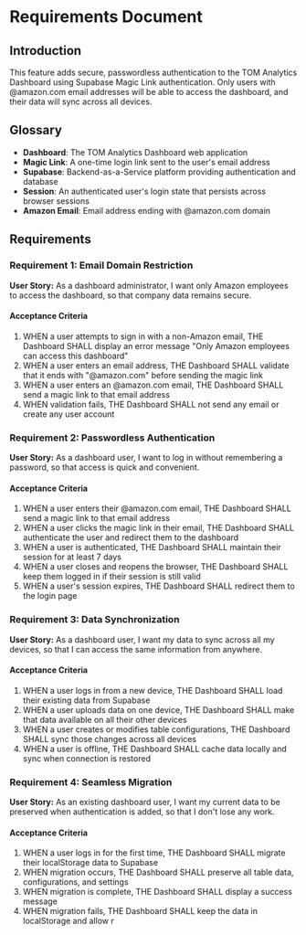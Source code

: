 # Requirements Document

## Introduction

This feature adds secure, passwordless authentication to the TOM Analytics Dashboard using Supabase Magic Link authentication. Only users with @amazon.com email addresses will be able to access the dashboard, and their data will sync across all devices.

## Glossary

- **Dashboard**: The TOM Analytics Dashboard web application
- **Magic Link**: A one-time login link sent to the user's email address
- **Supabase**: Backend-as-a-Service platform providing authentication and database
- **Session**: An authenticated user's login state that persists across browser sessions
- **Amazon Email**: Email address ending with @amazon.com domain

## Requirements

### Requirement 1: Email Domain Restriction

**User Story:** As a dashboard administrator, I want only Amazon employees to access the dashboard, so that company data remains secure.

#### Acceptance Criteria

1. WHEN a user attempts to sign in with a non-Amazon email, THE Dashboard SHALL display an error message "Only Amazon employees can access this dashboard"
2. WHEN a user enters an email address, THE Dashboard SHALL validate that it ends with "@amazon.com" before sending the magic link
3. WHEN a user enters an @amazon.com email, THE Dashboard SHALL send a magic link to that email address
4. WHEN validation fails, THE Dashboard SHALL not send any email or create any user account

### Requirement 2: Passwordless Authentication

**User Story:** As a dashboard user, I want to log in without remembering a password, so that access is quick and convenient.

#### Acceptance Criteria

1. WHEN a user enters their @amazon.com email, THE Dashboard SHALL send a magic link to that email address
2. WHEN a user clicks the magic link in their email, THE Dashboard SHALL authenticate the user and redirect them to the dashboard
3. WHEN a user is authenticated, THE Dashboard SHALL maintain their session for at least 7 days
4. WHEN a user closes and reopens the browser, THE Dashboard SHALL keep them logged in if their session is still valid
5. WHEN a user's session expires, THE Dashboard SHALL redirect them to the login page

### Requirement 3: Data Synchronization

**User Story:** As a dashboard user, I want my data to sync across all my devices, so that I can access the same information from anywhere.

#### Acceptance Criteria

1. WHEN a user logs in from a new device, THE Dashboard SHALL load their existing data from Supabase
2. WHEN a user uploads data on one device, THE Dashboard SHALL make that data available on all their other devices
3. WHEN a user creates or modifies table configurations, THE Dashboard SHALL sync those changes across all devices
4. WHEN a user is offline, THE Dashboard SHALL cache data locally and sync when connection is restored

### Requirement 4: Seamless Migration

**User Story:** As an existing dashboard user, I want my current data to be preserved when authentication is added, so that I don't lose any work.

#### Acceptance Criteria

1. WHEN a user logs in for the first time, THE Dashboard SHALL migrate their localStorage data to Supabase
2. WHEN migration occurs, THE Dashboard SHALL preserve all table data, configurations, and settings
3. WHEN migration is complete, THE Dashboard SHALL display a success message
4. WHEN migration fails, THE Dashboard SHALL keep the data in localStorage and allow r